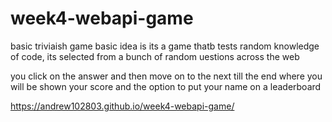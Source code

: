 # week4-webapi-game
basic triviaish game
basic idea is its a game thatb tests random knowledge of code, its selected from  a bunch of random uestions across the web

you click on the answer and then move on to the next till the end where you will be shown your score and the option to put your name on a leaderboard






https://andrew102803.github.io/week4-webapi-game/
